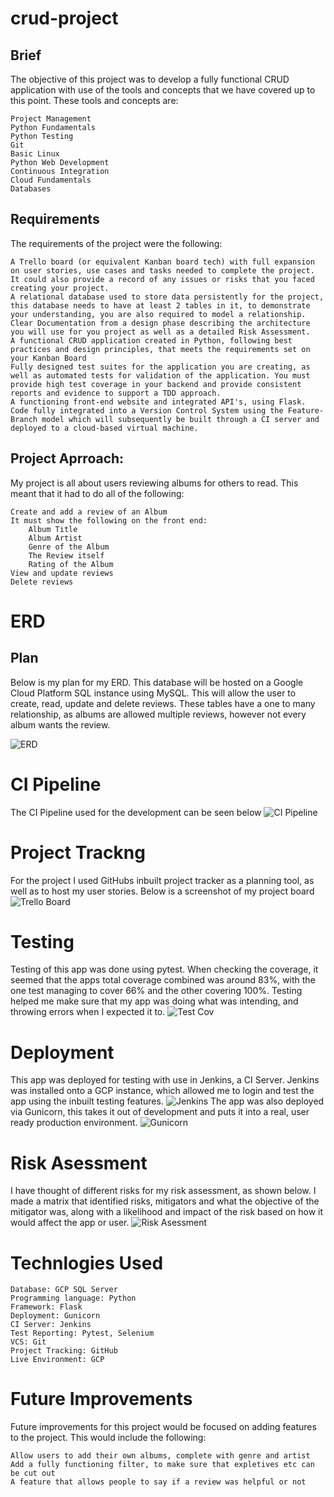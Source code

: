 # crud-project

## Brief
The objective of this project was to develop a fully functional CRUD application with use of the tools and concepts that we have covered up to this point. These tools and concepts are:


    Project Management
    Python Fundamentals
    Python Testing
    Git
    Basic Linux
    Python Web Development
    Continuous Integration
    Cloud Fundamentals
    Databases

## Requirements
The requirements of the project were the following:


    A Trello board (or equivalent Kanban board tech) with full expansion on user stories, use cases and tasks needed to complete the project. It could also provide a record of any issues or risks that you faced creating your project.
    A relational database used to store data persistently for the project, this database needs to have at least 2 tables in it, to demonstrate your understanding, you are also required to model a relationship.
    Clear Documentation from a design phase describing the architecture you will use for you project as well as a detailed Risk Assessment.
    A functional CRUD application created in Python, following best practices and design principles, that meets the requirements set on your Kanban Board
    Fully designed test suites for the application you are creating, as well as automated tests for validation of the application. You must provide high test coverage in your backend and provide consistent reports and evidence to support a TDD approach.
    A functioning front-end website and integrated API's, using Flask.
    Code fully integrated into a Version Control System using the Feature-Branch model which will subsequently be built through a CI server and deployed to a cloud-based virtual machine.

## Project Aprroach:
My project is all about users reviewing albums for others to read. This meant that it had to do all of the following:

    Create and add a review of an Album
    It must show the following on the front end:
        Album Title
        Album Artist
        Genre of the Album
        The Review itself
        Rating of the Album
    View and update reviews
    Delete reviews

# ERD

## Plan
Below is my plan for my ERD. This database will be hosted on a Google Cloud Platform SQL instance using MySQL. This will allow the user to create, read, update and delete reviews. These tables have a one to many relationship, as albums are allowed multiple reviews, however not every album wants the review.

![ERD](https://i.imgur.com/gV9vsv7.png)

# CI Pipeline
The CI Pipeline used for the development can be seen below
![CI Pipeline](https://i.imgur.com/vGqE0zW.png)

# Project Trackng
For the project I used GitHubs inbuilt project tracker as a planning tool, as well as to host my user stories. Below is a screenshot of my project board
![Trello Board](https://i.imgur.com/jPacOKT.png)

# Testing
Testing of this app was done using pytest. When checking the coverage, it seemed that the apps total coverage combined was around 83%, with the one test managing to cover 66% and the other covering 100%. Testing helped me make sure that my app was doing what was intending, and throwing errors when I expected it to.
![Test Cov](https://i.imgur.com/NcK1JPC.png)

# Deployment
This app was deployed for testing with use in Jenkins, a CI Server. Jenkins was installed onto a GCP instance, which allowed me to login and test the app using the inbuilt testing features.
![Jenkins](https://i.imgur.com/hTOpNro.png)
The app was also deployed via Gunicorn, this takes it out of development and puts it into a real, user ready production environment.
![Gunicorn](https://i.imgur.com/GBhk1cE.png)
# Risk Asessment
I have thought of different risks for my risk assessment, as shown below. I made a matrix that identified risks, mitigators and what the objective of the mitigator was, along with a likelihood and impact of the risk based on how it would affect the app or user.
![Risk Asessment](https://i.imgur.com/pmlH8ND.png)

# Technlogies Used
 
    Database: GCP SQL Server
    Programming language: Python
    Framework: Flask
    Deployment: Gunicorn
    CI Server: Jenkins
    Test Reporting: Pytest, Selenium
    VCS: Git
    Project Tracking: GitHub
    Live Environment: GCP
# Future Improvements
Future improvements for this project would be focused on adding features to the project. This would include the following:

    Allow users to add their own albums, complete with genre and artist
    Add a fully functioning filter, to make sure that expletives etc can be cut out
    A feature that allows people to say if a review was helpful or not

